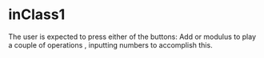 # inClass1
The user is expected to press either of the buttons: Add or modulus to play a couple of operations , inputting numbers to accomplish this.
